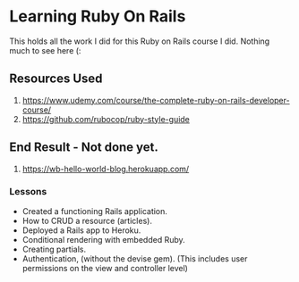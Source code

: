 # Learning Ruby On Rails

This holds all the work I did for this Ruby on Rails course I did. Nothing much to see here (:

## Resources Used

1. https://www.udemy.com/course/the-complete-ruby-on-rails-developer-course/
2. https://github.com/rubocop/ruby-style-guide

## End Result - Not done yet.
1. https://wb-hello-world-blog.herokuapp.com/ 
### Lessons
- Created a functioning Rails application.
- How to CRUD a resource (articles). 
- Deployed a Rails app to Heroku.
- Conditional rendering with embedded Ruby.
- Creating partials. 
- Authentication, (without the devise gem). (This includes user permissions on the view and controller level)
